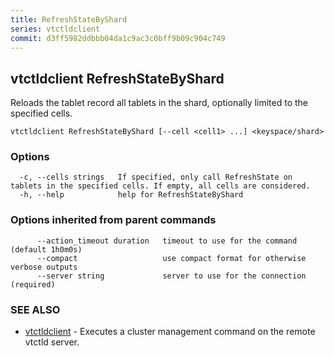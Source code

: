 ```yaml
---
title: RefreshStateByShard
series: vtctldclient
commit: d3ff5982ddbbb04da1c9ac3c0bff9b09c904c749
---
```

## vtctldclient RefreshStateByShard

Reloads the tablet record all tablets in the shard, optionally limited to the specified cells.

```
vtctldclient RefreshStateByShard [--cell <cell1> ...] <keyspace/shard>
```

### Options

```
  -c, --cells strings   If specified, only call RefreshState on tablets in the specified cells. If empty, all cells are considered.
  -h, --help            help for RefreshStateByShard
```

### Options inherited from parent commands

```
      --action_timeout duration   timeout to use for the command (default 1h0m0s)
      --compact                   use compact format for otherwise verbose outputs
      --server string             server to use for the connection (required)
```

### SEE ALSO

* [vtctldclient](../)	 - Executes a cluster management command on the remote vtctld server.

